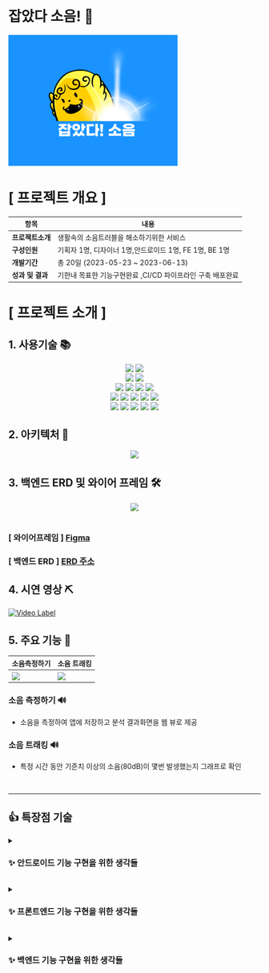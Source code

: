 
# 잡았다 소음!  👋


 [![android](/profile/마스코트.png)](https://drive.google.com/file/d/1rRvhvFjUJRRTOW-yiM6hZ4_TpH39x9fd/view?usp=sharing)


#  [ 프로젝트 개요 ]


| 항목      | 내용                              |
|---------|---------------------------------|
| **프로젝트소개**  | 생활속의 소음트러블을 해소하기위한 서비스          |
| **구성인원**    | 기획자 1명, 디자이너 1명,안드로이드 1명, FE 1명, BE 1명          |
| **개발기간**    | 총 20일 (2023-05-23 ~ 2023-06-13) |
| **성과 및 결과** | 기한내 목표한 기능구현완료 ,CI/CD 파이프라인 구축 배포완료 |


# [ 프로젝트 소개 ]

## 1. 사용기술 📚
<div align="center">
 <span>
  <img src="https://img.shields.io/badge/android-3DDC84?style=flat-square&logo=android&logoColor=white"/> 
     <img src="https://img.shields.io/badge/kotlin-7F52FF?style=flat-square&logo=kotlin&logoColor=white"/> 
 </span>
 <br>
  <span>
    <img src="https://img.shields.io/badge/python-3776AB?style=flat-square&logo=python&logoColor=white"/>
    <img src="https://img.shields.io/badge/tensorflow-FF6F00?style=flat&logo=tensorflow&logoColor=white"/> 
  </span>
   <br>
   <span>
   <img src="https://img.shields.io/badge/react-61DAFB?style=flat-square&logo=react&logoColor=white"/>
   <img src="https://img.shields.io/badge/reactrouter-CA4245?style=flat&logo=reactrouter&logoColor=white"/> 
   <img src="https://img.shields.io/badge/axios-5A29E4?style=flat&logo=axios&logoColor=white"/> 
   <img src="https://img.shields.io/badge/vercel-000000?style=flat&logo=vercel&logoColor=white"/> 
</span>
  <br>
  <span>
  <img src="https://img.shields.io/badge/springboot-6DB33F?style=flat-square&logo=springboot&logoColor=white"/>
  <img src="https://img.shields.io/badge/gradle-02303A?style=flat-square&logo=gradle&logoColor=white"/>
  <img src="https://img.shields.io/badge/Java-007396?style=flat&logo=OpenJDK&logoColor=white"/>
  <img src="https://img.shields.io/badge/mysql-4479A1?style=flat-square&logo=mysql&logoColor=white"/>
  <img src="https://img.shields.io/badge/amazonrds-527FFF?style=flat&logo=amazonrds&logoColor=white"/>
</span>
<br>
<span>
  <img src="https://img.shields.io/badge/nginx-009639?style=flat-square&logo=nginx&logoColor=white"/>
  <img src="https://img.shields.io/badge/amazonec2-FF9900?style=flat&logo=amazonec2&logoColor=white"/>
  <img src="https://img.shields.io/badge/amazons3-569A31?style=flat-square&logo=amazons3&logoColor=white"/>
  <img src="https://img.shields.io/badge/github-181717?style=flat&logo=github&logoColor=white"/>
  <img src="https://img.shields.io/badge/githubactions-2088FF?style=flat-square&logo=githubactions&logoColor=white"/>
</span>
  <br>

</div>
                

## 2. 아키텍처 🔔
<div align="center">
<img src="https://github.com/Greenie-crew/.github/assets/71303448/7c894022-9677-4202-8762-0fdc0b378e6a"  width="600" >
</div>

## 3. 백엔드 ERD 및 와이어 프레임 🛠
<div align="center">
  <img align="center" src="https://github.com/Greenie-crew/.github/assets/71303448/c36a9033-0c2c-4434-b471-3b62cc558753" width="600">
</div><br>

### [ 와이어프레임 ]   [ Figma ](https://www.figma.com/file/D1FJxm69kI0QDLSWs0adiG/Greenie-%EC%9E%A1%EC%95%98%EB%8B%A4!-%EC%86%8C%EC%9D%8C?type=design&node-id=0%3A1&t=o3BrwVucKr5HeBse-1)

### [ 백엔드 ERD ]  [ERD 주소](https://www.erdcloud.com/d/qro5eibi6BhBKvKSQ)


## 4. 시연 영상 ⛏

  [![Video Label](http://img.youtube.com/vi/ElwwGIre76s/0.jpg)](https://youtu.be/ElwwGIre76s)



## 5. 주요 기능 🎨

| 소음측정하기      | 소음 트래킹                             |
|---------------------------------|---------------------------------|
| <img align="center" src="https://github.com/Greenie-crew/.github/assets/71303448/7c61d241-4687-498c-b170-812fb178d252" width="240">| <img align="center" src="https://github.com/Greenie-crew/.github/assets/71303448/bff39e9b-7b61-49ae-9594-fb7d25ae336a" width="240">|


###  소음 측정하기 🔊 

- 소음을 측정하여 앱에 저장하고 분석 결과화면을 웹 뷰로 제공

  
###  소음 트래킹 🔊
- 특정 시간 동안 기준치 이상의 소음(80dB)이 몇번 발생했는지 그래프로 확인

<br>
<hr/>

## 👍 특장점 기술 

<details>
<summary>
<h3>✨ 안드로이드 기능 구현을 위한 생각들 </h3>
</summary>
<div markdown="1">

- 아키텍처 
    - Clean Architecture 및 MVVM 아키텍처를 멀티모듈 구조에 적용하여, 크게 Data ->   Domain <- UI 의 구조를 가지며, Dagger hilt를 통한 DI를 활용하여 UI에서 필요한 비즈니스 로직을 호출
    - app: 앱 수준 및 네비게이션 제어 등을 담당하는 앱의 시작점을 가르키는 모듈입니다.              Core 및 Feature 등의 모듈을 의존합니다.
    - core: 앱 구동간에 필요한 코드 및 특수 목적을 위한 공통 라이브러리 모듈입니다. Core       모듈 내 타 모듈에 대한 종속성을 가지지 않습니다.
    - Type은 확장이 용이하도록 BaseType을 선언해 중복되는 Property를 줄였어요.
    - feature: 앱에서 단일 책임을 처리하도록 범위가 정해진 기능 모듈입니다. Core 내의
               모듈만 의존합니다.
 
- tensorflow-model-maker-script <br>
    ◻ noise_model은 2개의 출력을 가진다.
    - 521가지의 분류를 가진 YAMNET
    - AI HUB의 소음 데이터를 기반으로 분류


</div>
</details>
<br>

<details>
<summary>
<h3>✨ 프론트엔드 기능 구현을 위한 생각들</h3>
</summary>
<div markdown="1">

![react-android-webview-communication-1](https://github.com/Greenie-crew/.github/assets/76466545/22cf181d-82ca-4a06-9396-ac41b39e924a)

#### ReactJS CSR(클라이언트 사이드 렌더링) 방식 </br>
👍 장점
- 초기 로드만 완료되면 이후 렌더링이 빠르다. </br>
- 서버에 요청할 것이 거의 없어 서버 부담이 적다. (data 필요할 때만 요청) </br>
- Web Applications에 좋다
- 
</br>
styled-components(CSS-in-JS) 활용:  비교적 가벼운 기능을 구현하는 것이기 때문에 CSS-in-JS 방식이 더 적합하다고 생각하였다
</br>

#### Redux리덕스 Reducer 리듀서로 
결과그래프 imgURL state 구현
</br>

👍 장점 </br>
-state 관리가 편하다! 관리를 한곳에서 할 수 있다. </br>
-상태를 예측 가능하게 만들어 준다. : 리덕스는 순수함수이기 때문에 다음상태가 어떻게 될지 쉽게 예측 가능 </br>
-유지보수 용이

</br>

#### vercel 배포

Vercel은 React, Vue, Angular 및 Next.js와 같은 프레임워크를 사용하여 정적 웹사이트를 더 쉽게 빌드하고 배포할 수 있는 서비스이다.
Vercel은 Git 저장소를 자동으로 인식하고, 변경 사항을 감지하여 배포하므로, 자동화된 배포가 가능하다.

또한 Vercel은 웹사이트의 성능에 대한 자세한 정보를 제공하며, 강력한 CDN을 사용하여 전 세계적으로 빠른 성능을 제공한다. 

마지막으로 Vercel은 다양한 기능과 툴을 제공하고, 서비스로 지원하는 프레임워크에서 더 많은 편의성과 효율성을 제공한다.

</br>

#### 자세히 보기 > 
https://github.com/Greenie-crew/greenie-web/blob/develop/README.md
</div>
</details>
<br>

<details>
<summary>
<h3>✨ 백엔드 기능 구현을 위한 생각들 </h3>
</summary>
<div markdown="1"> 
 
 - 기능 구현
    - 리스트를 주루룩 나열하는 것이 아닌 우선순위를 매기고 소음을 감소시키는 상품을 추천하는 기능 구현 
    - 디도스 공격 등 불특정 다수의 요청으로 인해 예기치 않은 상황이 발생하는 것을 막고자 nginx  웹 서버를 앞단에 두어 예측을 넘어서는
      이상한 요청건은 503에러 반환
    - jmeter 툴을 활용하여 부하 테스트 및 동시접속자 수를 예상하여 트래픽 핸들링

</div>
</details>







<!--

**Here are some ideas to get you started:**

🙋‍♀️ A short introduction - what is your organization all about?
🌈 Contribution guidelines - how can the community get involved?
👩‍💻 Useful resources - where can the community find your docs? Is there anything else the community should know?
🍿 Fun facts - what does your team eat for breakfast?
🧙 Remember, you can do mighty things with the power of [Markdown](https://docs.github.com/github/writing-on-github/getting-started-with-writing-and-formatting-on-github/basic-writing-and-formatting-syntax)
-->

